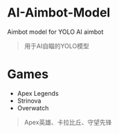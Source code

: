 # AI-Aimbot-Model
Aimbot model for YOLO AI aimbot

> 用于AI自瞄的YOLO模型

# Games
- Apex Legends
- Strinova
- Overwatch

> Apex英雄、卡拉比丘、守望先锋
